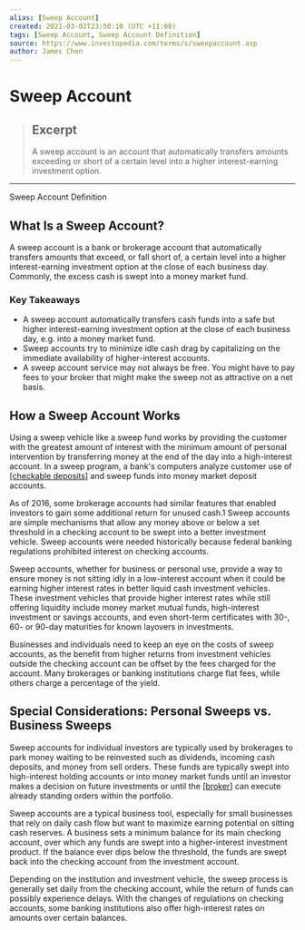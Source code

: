 ```yaml
---
alias: [Sweep Account]
created: 2021-03-02T23:50:10 (UTC +11:00)
tags: [Sweep Account, Sweep Account Definition]
source: https://www.investopedia.com/terms/s/sweepaccount.asp
author: James Chen
---
```


# Sweep Account

> ## Excerpt
> A sweep account is an account that automatically transfers amounts exceeding or short of a certain level into a higher interest-earning investment option.

---

Sweep Account Definition
## What Is a Sweep Account?

A sweep account is a bank or brokerage account that automatically transfers amounts that exceed, or fall short of, a certain level into a higher interest-earning investment option at the close of each business day. Commonly, the excess cash is swept into a money market fund.

### Key Takeaways

-   A sweep account automatically transfers cash funds into a safe but higher interest-earning investment option at the close of each business day, e.g. into a money market fund.
-   Sweep accounts try to minimize idle cash drag by capitalizing on the immediate availability of higher-interest accounts.
-   A sweep account service may not always be free. You might have to pay fees to your broker that might make the sweep not as attractive on a net basis.

## How a Sweep Account Works

Using a sweep vehicle like a sweep fund works by providing the customer with the greatest amount of interest with the minimum amount of personal intervention by transferring money at the end of the day into a high-interest account. In a sweep program, a bank's computers analyze customer use of [[checkable deposits]](https://www.investopedia.com/terms/c/checkable-deposits.asp) and sweep funds into money market deposit accounts.

As of 2016, some brokerage accounts had similar features that enabled investors to gain some additional return for unused cash.1 Sweep accounts are simple mechanisms that allow any money above or below a set threshold in a checking account to be swept into a better investment vehicle. Sweep accounts were needed historically because federal banking regulations prohibited interest on checking accounts.

Sweep accounts, whether for business or personal use, provide a way to ensure money is not sitting idly in a low-interest account when it could be earning higher interest rates in better liquid cash investment vehicles. These investment vehicles that provide higher interest rates while still offering liquidity include money market mutual funds, high-interest investment or savings accounts, and even short-term certificates with 30-, 60- or 90-day maturities for known layovers in investments.

Businesses and individuals need to keep an eye on the costs of sweep accounts, as the benefit from higher returns from investment vehicles outside the checking account can be offset by the fees charged for the account. Many brokerages or banking institutions charge flat fees, while others charge a percentage of the yield.

## Special Considerations: Personal Sweeps vs. Business Sweeps

Sweep accounts for individual investors are typically used by brokerages to park money waiting to be reinvested such as dividends, incoming cash deposits, and money from sell orders. These funds are typically swept into high-interest holding accounts or into money market funds until an investor makes a decision on future investments or until the [[broker]](https://www.investopedia.com/terms/b/broker.asp) can execute already standing orders within the portfolio.

Sweep accounts are a typical business tool, especially for small businesses that rely on daily cash flow but want to maximize earning potential on sitting cash reserves. A business sets a minimum balance for its main checking account, over which any funds are swept into a higher-interest investment product. If the balance ever dips below the threshold, the funds are swept back into the checking account from the investment account.

Depending on the institution and investment vehicle, the sweep process is generally set daily from the checking account, while the return of funds can possibly experience delays. With the changes of regulations on checking accounts, some banking institutions also offer high-interest rates on amounts over certain balances.
